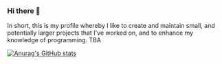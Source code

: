 ### Hi there 👋
In short, this is my profile whereby I like to create and maintain small, and potentially larger projects that I've worked on, and to enhance my knowledge of programming. 
TBA

[![Anurag's GitHub stats](https://github-readme-stats.vercel.app/api?username=uncharteredworld&count_private=true&show_icons=true&theme=synthwave)](https://github.com/anuraghazra/github-readme-stats)

<!--
**UncharteredWorld/UncharteredWorld** is a ✨ _special_ ✨ repository because its `README.md` (this file) appears on your GitHub profile.

Here are some ideas to get you started:

- 🔭 I’m currently working on ...
- 🌱 I’m currently learning ...
- 👯 I’m looking to collaborate on ...
- 🤔 I’m looking for help with ...
- 💬 Ask me about ...
- 📫 How to reach me: ...
- 😄 Pronouns: ...
- ⚡ Fun fact: ...
-->
